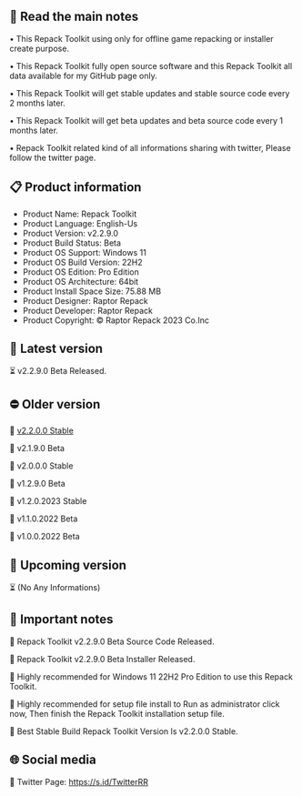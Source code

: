📝 Read the main notes
----------------------

• This Repack Toolkit using only for offline game repacking or installer create purpose.

• This Repack Toolkit fully open source software and this Repack Toolkit all data available for my GitHub page only.

• This Repack Toolkit will get stable updates and stable source code every 2 months later.

• This Repack Toolkit will get beta updates and beta source code every 1 months later.

• Repack Toolkit related kind of all informations sharing with twitter, Please follow the twitter page.

📋 Product information
----------------------
- Product Name: Repack Toolkit
- Product Language: English-Us
- Product Version: v2.2.9.0
- Product Build Status: Beta
- Product OS Support: Windows 11
- Product OS Build Version: 22H2
- Product OS Edition: Pro Edition
- Product OS Architecture: 64bit
- Product Install Space Size: 75.88 MB
- Product Designer: Raptor Repack
- Product Developer: Raptor Repack
- Product Copyright: © Raptor Repack 2023 Co.Inc

🌟 Latest version
-----------------
⏳ v2.2.9.0 Beta Released.

⛔ Older version
----------------
🚫 [v2.2.0.0 Stable](https://s.id/RTv2200)

🚫 v2.1.9.0 Beta

🚫 v2.0.0.0 Stable

🚫 v1.2.9.0 Beta

🚫 v1.2.0.2023 Stable

🚫 v1.1.0.2022 Beta

🚫 v1.0.0.2022 Beta

📢 Upcoming version
-------------------
⏳ (No Any Informations)

📝 Important notes
------------------
🔴 Repack Toolkit v2.2.9.0 Beta Source Code Released.

🔴 Repack Toolkit v2.2.9.0 Beta Installer Released.

🔴 Highly recommended for Windows 11 22H2 Pro Edition to use this Repack Toolkit.

🔴 Highly recommended for setup file install to Run as administrator click now, Then finish the Repack Toolkit installation setup file.

🔴 Best Stable Build Repack Toolkit Version Is v2.2.0.0 Stable.


🌐 Social media
---------------
🔗 Twitter Page: https://s.id/TwitterRR
